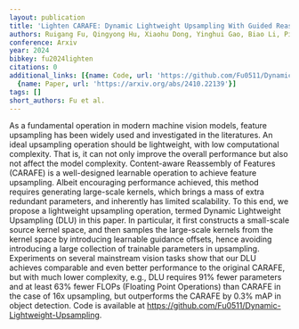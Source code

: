 ```yaml
---
layout: publication
title: 'Lighten CARAFE: Dynamic Lightweight Upsampling With Guided Reassemble Kernels'
authors: Ruigang Fu, Qingyong Hu, Xiaohu Dong, Yinghui Gao, Biao Li, Ping Zhong
conference: Arxiv
year: 2024
bibkey: fu2024lighten
citations: 0
additional_links: [{name: Code, url: 'https://github.com/Fu0511/Dynamic-Lightweight-Upsampling'},
  {name: Paper, url: 'https://arxiv.org/abs/2410.22139'}]
tags: []
short_authors: Fu et al.
---
```

As a fundamental operation in modern machine vision models, feature
upsampling has been widely used and investigated in the literatures. An ideal
upsampling operation should be lightweight, with low computational complexity.
That is, it can not only improve the overall performance but also not affect
the model complexity. Content-aware Reassembly of Features (CARAFE) is a
well-designed learnable operation to achieve feature upsampling. Albeit
encouraging performance achieved, this method requires generating large-scale
kernels, which brings a mass of extra redundant parameters, and inherently has
limited scalability. To this end, we propose a lightweight upsampling
operation, termed Dynamic Lightweight Upsampling (DLU) in this paper. In
particular, it first constructs a small-scale source kernel space, and then
samples the large-scale kernels from the kernel space by introducing learnable
guidance offsets, hence avoiding introducing a large collection of trainable
parameters in upsampling. Experiments on several mainstream vision tasks show
that our DLU achieves comparable and even better performance to the original
CARAFE, but with much lower complexity, e.g., DLU requires 91% fewer parameters
and at least 63% fewer FLOPs (Floating Point Operations) than CARAFE in the
case of 16x upsampling, but outperforms the CARAFE by 0.3% mAP in object
detection. Code is available at
https://github.com/Fu0511/Dynamic-Lightweight-Upsampling.
